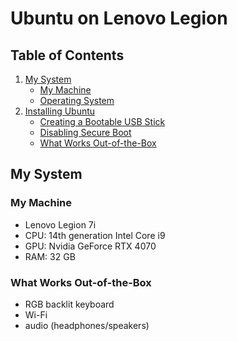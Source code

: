 # Ubuntu on Lenovo Legion

## Table of Contents
1. [My System](#my-system)
	- [My Machine](#my-machine)
	- [Operating System](#operating-system)
1. [Installing Ubuntu](#installing-ubuntu)
	- [Creating a Bootable USB Stick](#creating-a-bootable-usb-stick)
	- [Disabling Secure Boot](#disabling-secure-boot)
	- [What Works Out-of-the-Box](#what-works-out-of-the-box)

## My System
### My Machine
<ul>
	<li>Lenovo Legion 7i</li>
	<li>CPU: 14th generation Intel Core i9</li>
	<li>GPU: Nvidia GeForce RTX 4070</li>
	<li>RAM: 32 GB</li>
</ul>

### What Works Out-of-the-Box
- RGB backlit keyboard
- Wi-Fi
- audio (headphones/speakers)
